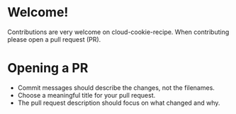 # Welcome!

Contributions are very welcome on cloud-cookie-recipe. When contributing please open a pull request (PR).

# Opening a PR

- Commit messages should describe the changes, not the filenames. 
- Choose a meaningful title for your pull request.
- The pull request description should focus on what changed and why.
